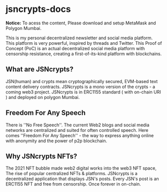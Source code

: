 # jsncrypts-docs

**Notice:** To acess the content, Please download and setup MetaMask and Polygon Mumbai. 

This is my personal decentralized newsletter and social media platform. This platform is very powerful, inspired by threads and Twitter. This Proof of Concept (PoC) is an actual decentralized social media platform with censorship resistance, creating a first-of-its-kind platform with blockchains.

## What are JSNcrypts?
JSN(human) and crypts mean cryptographically secured, EVM-based text content delivery contracts. JSNcrypts is a mono version of the crypts - a coming web3 project. JSNcrypts is in ERC1155 standard ( with on-chain URI ) and deployed on polygon Mumbai.

## Freedom For Any Speech
There is ''No Free Speech''. The current Web2 blogs and social media networks are centralized and suited for often controlled speech. Here comes ''Freedom For Any Speech'' - the way to express anything online with anonymity and the power of p2p blockchain.

## Why JSNcrypts NFTs?
The 2021 NFT bubble made web2 digital works into the web3 NFT space, The rise of popular centralized NFTs & platforms. JSNcrypts is a decentralized application that displays JSN's posts. Every JSN's post is an ERC1155 NFT and free from censorship. Once forever in on-chain.
